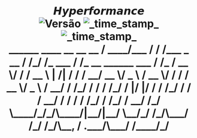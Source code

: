 <h1 align="center">𝙃𝙮𝙥𝙚𝙧𝙛𝙤𝙧𝙢𝙖𝙣𝙘𝙚 

<div align="center">
  <!-- Versão -->
    <img src="https://img.shields.io/badge/Versão-v0.4-blue.svg?longCache=true&style=popout-square"
      alt="Versão" />
  <!-- Last Updated -->
    <img src="https://img.shields.io/badge/Atualizado-2 De Fevereiro de 2021-green.svg?longCache=true&style=flat-square"
      alt="_time_stamp_" />
  <!-- Min Magisk -->
    <img src="https://img.shields.io/badge/Versão do Magisk compativel-20.0-red.svg?longCache=true&style=flat-square"
      alt="_time_stamp_" /></div>

<div align="center">
  <strong>
    ______      ____                 __  __            __                   
   / ____/___  / / /___ _      __   / /_/ /_  ___     / /_  __  ______  ___ 
  / /_  / __ \/ / / __ \ | /| / /  / __/ __ \/ _ \   / __ \/ / / / __ \/ _ \
 / __/ / /_/ / / / /_/ / |/ |/ /  / /_/ / / /  __/  / / / / /_/ / /_/ /  __/
/_/    \____/_/_/\____/|__/|__/   \__/_/ /_/\___/  /_/ /_/\__, / .___/\___/ 
                                                         /____/_/           
 
   
</div>




